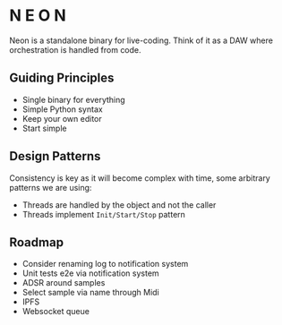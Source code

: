 # N E O N

Neon is a standalone binary for live-coding. Think of it as a DAW
where orchestration is handled from code.

## Guiding Principles

- Single binary for everything
- Simple Python syntax
- Keep your own editor
- Start simple

## Design Patterns

Consistency is key as it will become complex with time, some arbitrary
patterns we are using:

- Threads are handled by the object and not the caller
- Threads implement `Init/Start/Stop` pattern

## Roadmap

- Consider renaming log to notification system
- Unit tests e2e via notification system
- ADSR around samples
- Select sample via name through Midi
- IPFS
- Websocket queue


